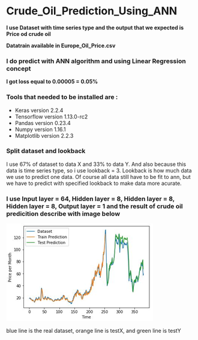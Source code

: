 # Crude_Oil_Prediction_Using_ANN

**I use Dataset with time series type and the output that we expected is Price od crude oil**

**Datatrain available in Europe_Oil_Price.csv**

### I do predict with ANN algorithm and using Linear Regression concept

**I got loss equal to 0.00005 = 0.05%**

### Tools that needed to be installed are :
- Keras version 2.2.4
- Tensorflow version 1.13.0-rc2
- Pandas version 0.23.4
- Numpy version 1.16.1
- Matplotlib version 2.2.3

### Split dataset and lookback
I use 67% of dataset to data X and 33% to data Y. And also because this data is time series type, so i use lookback = 3. Lookback is how much data we use to predict one data. Of course all data still have to be fit to ann, but we have to predict with specified lookback to make data more acurate.

### I use Input layer = 64, Hidden layer = 8, Hidden layer = 8, Hidden layer = 8, Output layer = 1 and the result of crude oil predicition describe with image below 

![](./Result.JPG)

blue line is the real dataset, orange line is testX, and green line is testY






